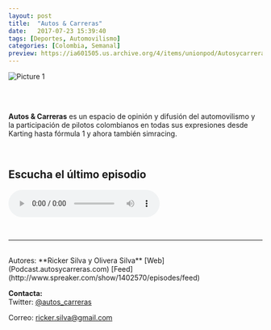 ```yaml
---
layout: post
title:  "Autos & Carreras"
date:   2017-07-23 15:39:40
tags: [Deportes, Automovilismo]
categories: [Colombia, Semanal]
preview: https://ia601505.us.archive.org/4/items/unionpod/Autosycarreras300-RickerSilva.png
---
```


![Picture 1](https://ia601505.us.archive.org/4/items/unionpod/Autosycarreras500-RickerSilva.png)  

<br/>  
<br/>
 
**Autos & Carreras** es un espacio de opinión y difusión del automovilismo y la participación de pilotos colombianos en todas sus expresiones desde Karting hasta fórmula 1 y ahora también simracing.   

<br/>

## Escucha el último episodio  


<!--reproductor-feed=http://www.spreaker.com/show/1402570/episodes/feed-->
<!--reproductor-start-->
<audio id="audio" preload="auto" controls="" src="http://api.spreaker.com/download/episode/12568333/tunjo_yacaman_y_el_futuro_de_la_f_rmula_1.mp3"></audio>
<!--reproductor-end-->

<br>


_ _ _  

<br>  
Autores: **Ricker Silva y Olivera Silva**  
[Web](Podcast.autosycarreras.com)  
[Feed](http://www.spreaker.com/show/1402570/episodes/feed)  

 


**Contacta:**  
Twitter: [@autos_carreras](https://twitter.com/@autos_carreras) 

Correo: ricker.silva@gmail.com







